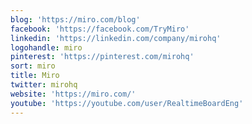 ```yaml
---
blog: 'https://miro.com/blog'
facebook: 'https://facebook.com/TryMiro'
linkedin: 'https://linkedin.com/company/mirohq'
logohandle: miro
pinterest: 'https://pinterest.com/mirohq'
sort: miro
title: Miro
twitter: mirohq
website: 'https://miro.com/'
youtube: 'https://youtube.com/user/RealtimeBoardEng'
---
```

